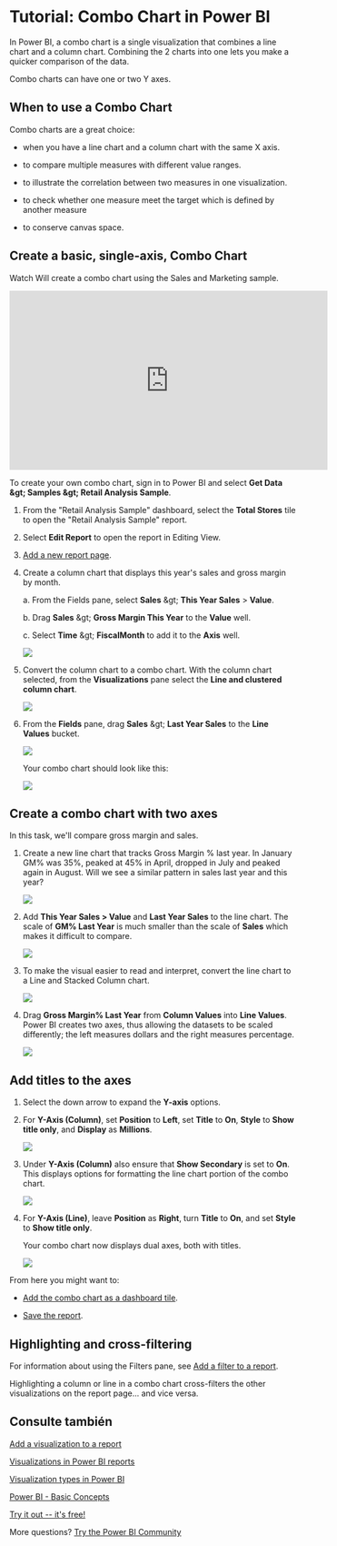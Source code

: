 <properties
   pageTitle="Tutorial: Combo Chart in Power BI"
   description="This documentation is a tutorial (with video) that shows you why and how to create a Combo Chart in Power BI."
   services="powerbi"
   documentationCenter=""
   authors="mihart"
   manager="mblythe"
   backup=""
   editor=""
   tags=""
   featuredVideoId="lnv66cTZ5ho"
   qualityFocus="monitoring"
   qualityDate=""/>

<tags
   ms.service="powerbi"
   ms.devlang="NA"
   ms.topic="article"
   ms.tgt_pltfrm="NA"
   ms.workload="powerbi"
   ms.date="08/29/2016"
   ms.author="mihart"/>
# Tutorial: Combo Chart in Power BI

In Power BI, a combo chart is a single visualization that combines a line chart and a column chart. Combining the 2 charts into one lets you make a quicker comparison of the data.

Combo charts can have one or two Y axes.

## When to use a Combo Chart

Combo charts are a great choice:

-   when you have a line chart and a column chart with the same X axis.

-   to compare multiple measures with different value ranges.

-   to illustrate the correlation between two measures in one visualization.

-   to check whether one measure meet the target which is defined by another measure

-   to conserve canvas space.

## Create a basic, single-axis, Combo Chart

Watch Will create a combo chart using the Sales and Marketing sample.

<iframe width="560" height="315" src="https://www.youtube.com/embed/lnv66cTZ5ho?list=PL1N57mwBHtN0JFoKSR0n-tBkUJHeMP2cP" frameborder="0" allowfullscreen></iframe>


To create your own combo chart, sign in to Power BI and select <bpt id="p1">**</bpt>Get Data <ph id="ph1">\&gt;</ph> Samples <ph id="ph2">\&gt;</ph> Retail Analysis Sample<ept id="p1">**</ept>. 

1. From the "Retail Analysis Sample" dashboard, select the <bpt id="p1">**</bpt>Total Stores<ept id="p1">**</ept> tile to open the "Retail Analysis Sample" report.

2. Select <bpt id="p1">**</bpt>Edit Report<ept id="p1">**</ept> to open the report in Editing View.

3. <bpt id="p1">[</bpt>Add a new report page<ept id="p1">](powerbi-service-add-a-page-to-a-report.md)</ept>.

4. Create a column chart that displays this year's sales and gross margin by month.

    a.  From the Fields pane, select <bpt id="p1">**</bpt>Sales<ept id="p1">**</ept> <ph id="ph1">\&gt;</ph> <bpt id="p2">**</bpt>This Year Sales<ept id="p2">**</ept><ph id="ph2"> &gt; </ph><bpt id="p3">**</bpt>Value<ept id="p3">**</ept>.

    b.  Drag <bpt id="p1">**</bpt>Sales<ept id="p1">**</ept> <ph id="ph1">\&gt;</ph> <bpt id="p2">**</bpt>Gross Margin This Year<ept id="p2">**</ept> to the <bpt id="p3">**</bpt>Value<ept id="p3">**</ept> well.

    c.  Select <bpt id="p1">**</bpt>Time<ept id="p1">**</ept> <ph id="ph1">\&gt;</ph> <bpt id="p2">**</bpt>FiscalMonth<ept id="p2">**</ept> to add it to the <bpt id="p3">**</bpt>Axis<ept id="p3">**</ept> well. 

    ![](media/powerbi-service-tutorial-combo-chart-merge-visualizations/combotutorial1new.png)

5. Convert the column chart to a combo chart. With the column chart selected, from the <bpt id="p1">**</bpt>Visualizations<ept id="p1">**</ept> pane select the <bpt id="p2">**</bpt>Line and clustered column chart<ept id="p2">**</ept>.

    ![](media/powerbi-service-tutorial-combo-chart-merge-visualizations/converttocombo_new2.png)

7.  From the <bpt id="p1">**</bpt>Fields<ept id="p1">**</ept> pane, drag <bpt id="p2">**</bpt>Sales<ept id="p2">**</ept> <ph id="ph1">\&gt;</ph> <bpt id="p3">**</bpt>Last Year Sales<ept id="p3">**</ept> to the <bpt id="p4">**</bpt>Line Values<ept id="p4">**</ept> bucket.

    ![](media/powerbi-service-tutorial-combo-chart-merge-visualizations/linevaluebucket.png)

    Your combo chart should look like this:

    ![](media/powerbi-service-tutorial-combo-chart-merge-visualizations/combochartdone-new.png)


## Create a combo chart with two axes


In this task, we'll compare gross margin and sales.

1.  Create a new line chart that tracks Gross Margin % last year.  In January GM% was 35%, peaked at 45% in April, dropped in July and peaked again in August. Will we see a similar pattern in sales last year and this year?

    ![](media/powerbi-service-tutorial-combo-chart-merge-visualizations/combo1_new.png)

2.  Add <bpt id="p1">**</bpt>This Year Sales &gt; Value<ept id="p1">**</ept> and <bpt id="p2">**</bpt>Last Year Sales<ept id="p2">**</ept> to the line chart. The scale of <bpt id="p1">**</bpt>GM% Last Year<ept id="p1">**</ept> is much smaller than the scale of <bpt id="p2">**</bpt>Sales<ept id="p2">**</ept> which makes it difficult to compare.      

    ![](media/powerbi-service-tutorial-combo-chart-merge-visualizations/flatline_new.png)

3.  To make the visual easier to read and interpret, convert the line chart to a Line and Stacked Column chart.

    ![](media/powerbi-service-tutorial-combo-chart-merge-visualizations/converttocombo_new.png)

4.  Drag <bpt id="p1">**</bpt>Gross Margin% Last Year<ept id="p1">**</ept> from <bpt id="p2">**</bpt>Column Values<ept id="p2">**</ept> into <bpt id="p3">**</bpt>Line Values<ept id="p3">**</ept>. Power BI creates two axes, thus allowing the datasets to be scaled differently; the left measures dollars and the right measures percentage.

    ![](media/powerbi-service-tutorial-combo-chart-merge-visualizations/power-bi-combochart.png)    


## Add titles to the axes

1.  Select the down arrow to expand the <bpt id="p1">**</bpt>Y-axis<ept id="p1">**</ept> options.

2.  For <bpt id="p1">**</bpt>Y-Axis (Column)<ept id="p1">**</ept>, set <bpt id="p2">**</bpt>Position<ept id="p2">**</ept> to <bpt id="p3">**</bpt>Left<ept id="p3">**</ept>, set <bpt id="p4">**</bpt>Title<ept id="p4">**</ept> to <bpt id="p5">**</bpt>On<ept id="p5">**</ept>, <bpt id="p6">**</bpt>Style<ept id="p6">**</ept> to  <bpt id="p7">**</bpt>Show title only<ept id="p7">**</ept>, and <bpt id="p8">**</bpt>Display<ept id="p8">**</ept> as <bpt id="p9">**</bpt>Millions<ept id="p9">**</ept>.

    ![](media/powerbi-service-tutorial-combo-chart-merge-visualizations/power-bi-y-axis-column.png)

4.  Under <bpt id="p1">**</bpt>Y-Axis (Column)<ept id="p1">**</ept> also ensure that <bpt id="p2">**</bpt>Show Secondary<ept id="p2">**</ept> is set to <bpt id="p3">**</bpt>On<ept id="p3">**</ept>. This displays options for formatting the line chart portion of the combo chart.

    ![](media/powerbi-service-tutorial-combo-chart-merge-visualizations/power-bi-show-secondary.png)

5.  For <bpt id="p1">**</bpt>Y-Axis (Line)<ept id="p1">**</ept>, leave <bpt id="p2">**</bpt>Position<ept id="p2">**</ept> as <bpt id="p3">**</bpt>Right<ept id="p3">**</ept>, turn <bpt id="p4">**</bpt>Title<ept id="p4">**</ept> to <bpt id="p5">**</bpt>On<ept id="p5">**</ept>, and set <bpt id="p6">**</bpt>Style<ept id="p6">**</ept> to <bpt id="p7">**</bpt>Show title only<ept id="p7">**</ept>.

    Your combo chart now displays dual axes, both with titles.

    ![](media/powerbi-service-tutorial-combo-chart-merge-visualizations/power-bi-titles-on.png)

From here you might want to:

-  <bpt id="p1">[</bpt>Add the combo chart as a dashboard tile<ept id="p1">](powerbi-service-dashboard-tiles.md)</ept>.

-  <bpt id="p1">[</bpt>Save the report<ept id="p1">](powerbi-service-save-a-report.md)</ept>.

## Highlighting and cross-filtering

For information about using the Filters pane, see <bpt id="p1">[</bpt>Add a filter to a report<ept id="p1">](powerbi-service-add-a-filter-to-a-report.md)</ept>.

Highlighting a column or line in a combo chart cross-filters the other visualizations on the report page... and vice versa.



## Consulte también

[Add a visualization to a report](https://powerbi.uservoice.com/knowledgebase/articles/441777)

[Visualizations in Power BI  reports](powerbi-service-visualizations-for-reports.md)

[Visualization types in Power BI](powerbi-service-visualization-types-for-reports-and-q-and-a.md)

[Power BI - Basic Concepts](powerbi-service-basic-concepts.md)

[Try it out -- it's free!](https://powerbi.com/)

More questions? [Try the Power BI Community](http://community.powerbi.com/)
